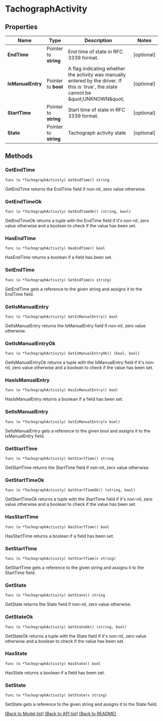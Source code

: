 # TachographActivity

## Properties

Name | Type | Description | Notes
------------ | ------------- | ------------- | -------------
**EndTime** | Pointer to **string** | End time of state in RFC 3339 format. | [optional] 
**IsManualEntry** | Pointer to **bool** | A flag indicating whether the activity was manually entered by the driver. If this is &#x60;true&#x60;, the state cannot be \&quot;UNKNOWN\&quot; | [optional] 
**StartTime** | Pointer to **string** | Start time of state in RFC 3339 format. | [optional] 
**State** | Pointer to **string** | Tachograph activity state | [optional] 

## Methods

### GetEndTime

`func (o *TachographActivity) GetEndTime() string`

GetEndTime returns the EndTime field if non-nil, zero value otherwise.

### GetEndTimeOk

`func (o *TachographActivity) GetEndTimeOk() (string, bool)`

GetEndTimeOk returns a tuple with the EndTime field if it's non-nil, zero value otherwise
and a boolean to check if the value has been set.

### HasEndTime

`func (o *TachographActivity) HasEndTime() bool`

HasEndTime returns a boolean if a field has been set.

### SetEndTime

`func (o *TachographActivity) SetEndTime(v string)`

SetEndTime gets a reference to the given string and assigns it to the EndTime field.

### GetIsManualEntry

`func (o *TachographActivity) GetIsManualEntry() bool`

GetIsManualEntry returns the IsManualEntry field if non-nil, zero value otherwise.

### GetIsManualEntryOk

`func (o *TachographActivity) GetIsManualEntryOk() (bool, bool)`

GetIsManualEntryOk returns a tuple with the IsManualEntry field if it's non-nil, zero value otherwise
and a boolean to check if the value has been set.

### HasIsManualEntry

`func (o *TachographActivity) HasIsManualEntry() bool`

HasIsManualEntry returns a boolean if a field has been set.

### SetIsManualEntry

`func (o *TachographActivity) SetIsManualEntry(v bool)`

SetIsManualEntry gets a reference to the given bool and assigns it to the IsManualEntry field.

### GetStartTime

`func (o *TachographActivity) GetStartTime() string`

GetStartTime returns the StartTime field if non-nil, zero value otherwise.

### GetStartTimeOk

`func (o *TachographActivity) GetStartTimeOk() (string, bool)`

GetStartTimeOk returns a tuple with the StartTime field if it's non-nil, zero value otherwise
and a boolean to check if the value has been set.

### HasStartTime

`func (o *TachographActivity) HasStartTime() bool`

HasStartTime returns a boolean if a field has been set.

### SetStartTime

`func (o *TachographActivity) SetStartTime(v string)`

SetStartTime gets a reference to the given string and assigns it to the StartTime field.

### GetState

`func (o *TachographActivity) GetState() string`

GetState returns the State field if non-nil, zero value otherwise.

### GetStateOk

`func (o *TachographActivity) GetStateOk() (string, bool)`

GetStateOk returns a tuple with the State field if it's non-nil, zero value otherwise
and a boolean to check if the value has been set.

### HasState

`func (o *TachographActivity) HasState() bool`

HasState returns a boolean if a field has been set.

### SetState

`func (o *TachographActivity) SetState(v string)`

SetState gets a reference to the given string and assigns it to the State field.


[[Back to Model list]](../README.md#documentation-for-models) [[Back to API list]](../README.md#documentation-for-api-endpoints) [[Back to README]](../README.md)


